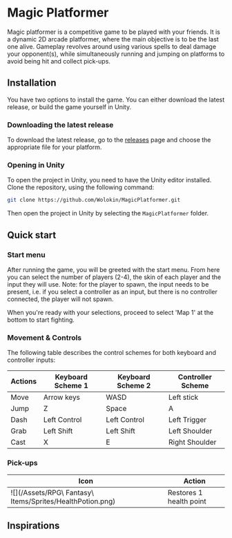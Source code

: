 # Magic Platformer

Magic platformer is a competitive game to be played with your friends. It is a
dynamic 2D arcade platformer, where the main objective is to be the last one alive.
Gameplay revolves around using various spells to deal damage your opponent(s),
while simultaneously running and jumping on platforms to avoid being hit and
collect pick-ups.

## Installation

You have two options to install the game. You can either download the latest
release, or build the game yourself in Unity.

### Downloading the latest release
To download the latest release, go to the [releases](/releases/latest) page and
choose the appropriate file for your platform.

### Opening in Unity

To open the project in Unity, you need to have the Unity editor installed.
Clone the repository, using the following command:

```bash
git clone https://github.com/Wolokin/MagicPlatformer.git
```

Then open the project in Unity by selecting the `MagicPlatformer` folder.

## Quick start

### Start menu

After running the game, you will be greeted with the start menu. From here you
can select the number of players (2-4), the skin of each player and the input
they will use. Note: for the player to spawn, the input needs to be present,
i.e. if you select a controller as an input, but there is no controller
connected, the player will not spawn.

When you're ready with your selections, proceed to select 'Map 1' at the bottom
to start fighting.

### Movement & Controls

The following table describes the control schemes for both keyboard and controller inputs:

| Actions | Keyboard Scheme 1 | Keyboard Scheme 2 | Controller Scheme |
|---------|-------------------|-------------------|-------------------|
| Move    | Arrow keys        | WASD              | Left stick        |
| Jump    | Z                 | Space             | A                 |
| Dash    | Left Control      | Left Control      | Left Trigger      |
| Grab    | Left Shift        | Left Shift        | Left Shoulder     |
| Cast    | X                 | E                 | Right Shoulder    |

### Pick-ups


| Icon                                    | Action                  |
|-----------------------------------------|-------------------------|
| ![](/Assets/RPG\ Fantasy\ Items/Sprites/HealthPotion.png) | Restores 1 health point |







## Inspirations
